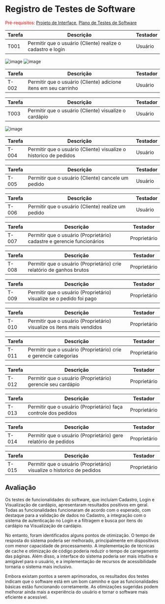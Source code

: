 # Registro de Testes de Software

<span style="color:red">Pré-requisitos: <a href="3-Projeto de Interface.md"> Projeto de Interface</a></span>, <a href="8-Plano de Testes de Software.md"> Plano de Testes de Software</a>

|  Tarefa  | Descrição  | Testador|
| ------------ | ------------ | ------------ |
|  T001 | Permitir que o usuário (Cliente) realize o cadastro e login  | Usuário |

![image](https://github.com/ICEI-PUC-Minas-PMV-ADS/dashdine/assets/70419372/01535dc7-8bf0-4ee4-9a61-6b65bb503b32)
![image](https://github.com/ICEI-PUC-Minas-PMV-ADS/dashdine/assets/70419372/97e672f9-4985-496c-99c1-6a764157aa4f)

|  Tarefa  | Descrição  | Testador|
| ------------ | ------------ | ------------ |
|T-002| Permitir que o usuário (Cliente) adicione itens em seu carrinho | Usuário |RF-014|

|  Tarefa  | Descrição  | Testador|
| ------------ | ------------ | ------------ |
|  T003 | Permitir que o usuário (Cliente) visualize o cardápio  | Usuário |

![image](https://github.com/ICEI-PUC-Minas-PMV-ADS/dashdine/assets/70419372/164b8b2d-fe3f-452d-b272-5e1c0c976788)

|  Tarefa  | Descrição  | Testador|
| ------------ | ------------ | ------------ |
|T-004| Permitir que o usuário (Cliente) visualize o historico de pedidos | Usuário |RF-012|

|  Tarefa  | Descrição  | Testador|
| ------------ | ------------ | ------------ |
|T-005| Permitir que o usuário (Cliente) cancele um pedido | Usuário|RF-011|

|  Tarefa  | Descrição  | Testador|
| ------------ | ------------ | ------------ |
|T-006| Permitir que o usuário (Cliente) realize um pedido | Usuário|RF-010|

|  Tarefa  | Descrição  | Testador|
| ------------ | ------------ | ------------ |
|T-007| Permitir que o usuário (Proprietário) cadastre e gerencie funcionários |Proprietário|RF-009|

|  Tarefa  | Descrição  | Testador|
| ------------ | ------------ | ------------ |
|T-008| Permitir que o usuário (Proprietário) crie relatório de ganhos brutos |Proprietário|RF-008|

|  Tarefa  | Descrição  | Testador|
| ------------ | ------------ | ------------ |
|T-009| Permitir que o usuário (Proprietário) visualize se o pedido foi pago |Proprietário|RF-007|

|  Tarefa  | Descrição  | Testador|
| ------------ | ------------ | ------------ |
|T-010| Permitir que o usuário (Proprietário) visualize os itens mais vendidos |Proprietário|RF-006|

|  Tarefa  | Descrição  | Testador|
| ------------ | ------------ | ------------ |
|T-011| Permitir que o usuário (Proprietário) crie e gerencie categorias |Proprietário|RF-005|

|  Tarefa  | Descrição  | Testador|
| ------------ | ------------ | ------------ |
|T-012| Permitir que o usuário (Proprietário) gerencie seu  cardápio |Proprietário|RF-004|

|  Tarefa  | Descrição  | Testador|
| ------------ | ------------ | ------------ |
|T-013| Permitir que o usuário (Proprietário) faça controle dos pedidos |Proprietário|RF-003|

|  Tarefa  | Descrição  | Testador|
| ------------ | ------------ | ------------ |
|T-014| Permitir que o usuário (Proprietário) gere relatório de pedidos |Proprietário|RF-002|

|  Tarefa  | Descrição  | Testador|
| ------------ | ------------ | ------------ |
|T-015| Permitir que o usuário (Proprietário) visualize o historico de pedidos |Proprietário|RF-001|


## Avaliação

Os testes de funcionalidades do software, que incluíam Cadastro, Login e Visualização de cardápio, apresentaram resultados positivos em geral. Todas as funcionalidades funcionaram de acordo com o esperado, com destaque para a validação de dados no Cadastro, a integração com o sistema de autenticação no Login e a filtragem e busca por itens do cardápio na Visualização de cardápio.

No entanto, foram identificados alguns pontos de otimização. O tempo de resposta do sistema poderia ser melhorado, principalmente em dispositivos com menor capacidade de processamento. A implementação de técnicas de cache e otimização de código poderia reduzir o tempo de carregamento das páginas. Além disso, a interface do sistema poderia ser mais intuitiva e amigável para o usuário, e a implementação de recursos de acessibilidade tornaria o sistema mais inclusivo.

Embora existam pontos a serem aprimorados, os resultados dos testes indicam que o software está em um bom caminho e que as funcionalidades básicas estão funcionando corretamente. As otimizações sugeridas podem melhorar ainda mais a experiência do usuário e tornar o software mais eficiente e acessível.
